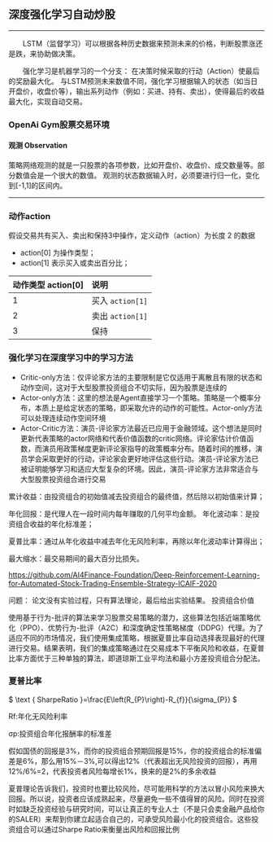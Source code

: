 ## 深度强化学习自动炒股
---
&emsp;&emsp;LSTM（监督学习）可以根据各种历史数据来预测未来的价格，判断股票涨还是跌，来协助做决策。

&emsp;&emsp;强化学习是机器学习的一个分支：
在决策时候采取的行动（Action）使最后的奖励最大化。
与LSTM预测未来数值不同，强化学习根据输入的状态（如当日开盘价，收盘价等），输出系列动作（例如：买进、持有、卖出），使得最后的收益最大化，实现自动交易。

### OpenAi Gym股票交易环境
#### 观测 Observation
策略网络观测的就是一只股票的各项参数，比如开盘价、收盘价、成交数量等。部分数值会是一个很大的数值。
观测的状态数据输入时，必须要进行归一化，变化到[-1,1]的区间内。

------

### 动作action
假设交易共有买入、卖出和保持3中操作，定义动作（action）为长度 $2$ 的数据

- action[0] 为操作类型；
- action[1] 表示买入或卖出百分比；

| 动作类型 action[0] | 说明 |
| :---- | :--- |
| 1 | 买入 `action[1]` |
| 2 | 卖出 `action[1]` |
| 3 | 保持  |

### 强化学习在深度学习中的学习方法
- Critic-only方法：仅评论家方法的主要限制是它仅适用于离散且有限的状态和动作空间，这对于大型股票投资组合不切实际，因为股票是连续的
- Actor-only方法：这里的想法是Agent直接学习一个策略。策略是一个概率分布，本质上是给定状态的策略，即采取允许的动作的可能性。Actor-only方法可以处理连续动作空间环境
- Actor-Critic方法：演员-评论家方法最近已应用于金融领域。这个想法是同时更新代表策略的actor网络和代表价值函数的critic网络。评论家估计价值函数，而演员用政策梯度更新评论家指导的政策概率分布。随着时间的推移，演员学会采取更好的行动，评论家会更好地评估这些行动。演员-评论家方法已被证明能够学习和适应大型复杂的环境。因此，演员-评论家方法非常适合与大型股票投资组合进行交易

累计收益：由投资组合的初始值减去投资组合的最终值，然后除以初始值来计算；

年化回报：是代理人在一段时间内每年赚取的几何平均金额。
年化波动率：是投资组合收益的年化标准差；

夏普比率：通过从年化收益中减去年化无风险利率，再除以年化波动率计算得出；

最大缩水：最交易期间的最大百分比损失。

https://github.com/AI4Finance-Foundation/Deep-Reinforcement-Learning-for-Automated-Stock-Trading-Ensemble-Strategy-ICAIF-2020

问题：
论文没有实验过程，只有算法理论，最后给出实验结果。
投资组合价值

使用基于行为-批评的算法来学习股票交易策略的潜力，这些算法包括近端策略优化（PPO）、优势行为-批评（A2C）和深度确定性策略梯度（DDPG）代理。为了适应不同的市场情况，我们使用集成策略，根据夏普比率自动选择表现最好的代理进行交易。结果表明，我们的集成策略通过在交易成本下平衡风险和收益，在夏普比率方面优于三种单独的算法，即道琼斯工业平均法和最小方差投资组合分配法。
### 夏普比率
$ \text { SharpeRatio }=\frac{E\left(R_{P}\right)-R_{f}}{\sigma_{P}} $

Rf:年化无风险利率

σp:投资组合年化报酬率的标准差

假如国债的回报是3%，而你的投资组合预期回报是15%，你的投资组合的标准偏差是6%，那么用15%－3%,可以得出12%（代表超出无风险投资的回报），再用12%/6%=2，代表投资者风险每增长1%，换来的是2%的多余收益

夏普理论告诉我们，投资时也要比较风险，尽可能用科学的方法以冒小风险来换大回报。所以说，投资者应该成熟起来，尽量避免一些不值得冒的风险。同时在投资时如缺乏投资经验与研究时间，可以让真正的专业人士（不是只会卖金融产品给你的SALER）来帮到你建立起适合自己的，可承受风险最小化的投资组合。这些投资组合可以通过Sharpe Ratio来衡量出风险和回报比例
